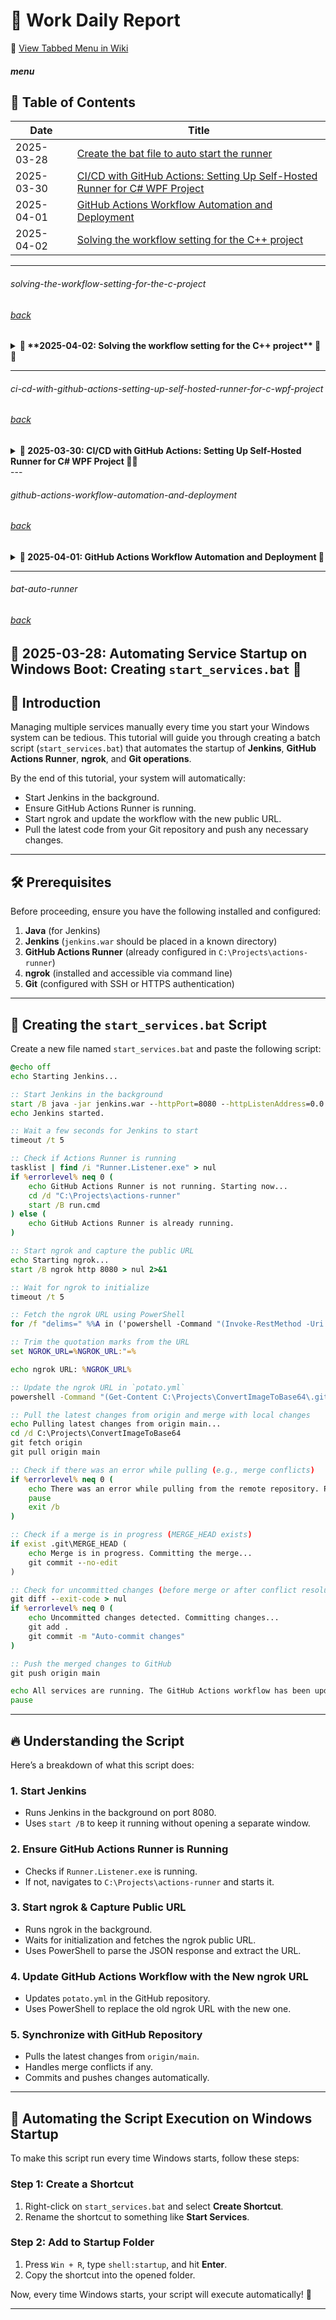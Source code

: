 # 🚀 **Work Daily Report**   

📌 [View Tabbed Menu in Wiki](https://github.com/heartlanguage2024/heartlanguage2024/wiki/TabbedMenu)

##### menu
## 📌 Table of Contents  
| Date       | Title |
|------------|------------------------------------------------|
| 2025-03-28 | [Create the bat file to auto start the runner](#bat-auto-runner) |
| 2025-03-30 | [CI/CD with GitHub Actions: Setting Up Self-Hosted Runner for C# WPF Project](#ci-cd-with-github-actions-setting-up-self-hosted-runner-for-c-wpf-project) |
| 2025-04-01 | [GitHub Actions Workflow Automation and Deployment](#github-actions-workflow-automation-and-deployment) |
| 2025-04-02 | [Solving the workflow setting for the C++ project](#solving-the-workflow-setting-for-the-c-project) |

---

###### solving-the-workflow-setting-for-the-c-project
###### [back](#menu) 
<details>
<summary><strong>🍓 **2025-04-02: Solving the workflow setting for the C++ project** 🔧🚀</strong></summary>

### **Issue**  
The following workflow still encounters an error:  

```
The error is caused by missing Visual Studio C++ build components, specifically the Microsoft.Cpp.Default.props file. Your workflow attempts to install Visual Studio Build Tools using Chocolatey but does not correctly configure the environment to use the installed tools.
```

### **Workflow Configuration**  
```yaml
name: Potato Workflow

on:
  push:
    branches:
      - main
  pull_request:
    branches:
      - main

jobs:
  build:
    # ✅ # Use Windows since you're working with Visual Studio projects
    runs-on: windows-latest  

    strategy:
      matrix:
        dotnet-version: [8.0]

    steps:
      - name: Checkout code
        uses: actions/checkout@v2

      # ✅ Set up .NET SDK (No need for VS installation)
      - name: Set up .NET SDK
        uses: actions/setup-dotnet@v3
        with:
          dotnet-version: ${{ matrix.dotnet-version }}

      # Install Visual Studio Build Tools
      - name: Install Visual Studio Build Tools
        run: |
          choco install visualstudio2022buildtools --package-parameters "--add Microsoft.VisualStudio.Workload.VC --includeRecommended"
          choco install visualstudio2022buildtools --package-parameters "--add Microsoft.VisualStudio.Workload.MSBuildTools --includeRecommended"

      # Initialize Visual Studio Environment Variables
      - name: Initialize Visual Studio Environment Variables
        run: |
          & "C:\Program Files\Microsoft Visual Studio\2022\Enterprise\Common7\Tools\VsDevCmd.bat"


      # Clean the solution (optional)
      - name: Clean MSBuild Cache
        run: |
          & "C:\Program Files\Microsoft Visual Studio\2022\Enterprise\MSBuild\Current\Bin\MSBuild.exe" /t:Clean Fw.sln
        shell: pwsh

      # ✅ Restore dependencies
      - name: Restore .NET dependencies
        run: dotnet restore

      # Build solution using MSBuild (required for C++ projects) ✖
      #- name: Build solution using MSBuild
      #  run: |
      #    msbuild D:\a\FwCAD\FwCAD\Fw.sln /p:Configuration=Release

      # ✅ Restore dependencies using MSBuild (No installation needed)
      - name: Restore dependencies (MSBuild)
        run: |
          & "C:\Program Files\Microsoft Visual Studio\2022\Enterprise\MSBuild\Current\Bin\MSBuild.exe" /t:restore /p:Configuration=Release Fw.sln
        shell: pwsh

      # ✅ Build the project using preinstalled MSBuild
      - name: Build the project
        run: |
          & "C:\Program Files\Microsoft Visual Studio\2022\Enterprise\MSBuild\Current\Bin\MSBuild.exe" /p:Configuration=Release Fw.sln
        shell: pwsh
      
      # Build the solution ✖
      #- name: Build solution
      #  run: dotnet build

      # ✅ Run tests (if applicable)
      - name: Run tests
        run: dotnet test


      # Set up Git credentials
      - name: Set up Git credentials
        run: |
          git config --global user.name "GitHub Actions"
          git config --global user.email "actions@github.com"

      # Fetch and checkout production branch
      - name: Fetch and checkout production branch
        run: |
          git fetch origin
          git checkout production

      # Merge main into production
      - name: Merge main into production
        run: |
          git pull origin production

      # Push changes to production
      - name: Push changes to production
        run: |
          git push origin production
        env:
          GITHUB_TOKEN: ${{ secrets.GITHUB_TOKEN }}

```

## **🔍 Step 1: Verify Your Installed Components**
1. **Open Visual Studio Installer**  
   - Press `Win + S`, search for **Visual Studio Installer**, and open it.  
   - Click **Modify** on **Visual Studio 2022 Community**.  

2. **Ensure the Following Are Installed:**  
   In the **Workloads** tab:  
   ✅ `Desktop development with C++` (if not checked, enable it).  

   In the **Individual Components** tab, **check the following** under “Compilers, build tools, and runtimes”:  
   - ✅ **MSVC v143 - VS 2022 C++ x64/x86 build tools**  
   - ✅ **Windows 10 SDK (latest installed)**  
   - ✅ **Windows 11 SDK (latest installed)**  
   - ✅ **C++ CMake tools for Windows**  
   - ✅ **C++ ATL for v143**  
   - ✅ **C++ MFC for v143**  
   - ✅ **C++ CMake tools for Windows**  

   📌 **Make sure these are installed before proceeding.** Click **Modify** to install missing components.

---

## **🔍 Step 2: Manually Check Installed Files**
1. Open **File Explorer** and go to:
   ```
   C:\Microsoft Visual Studio\2022\Community\MSBuild\Microsoft\VC\
   ```
   You should see `v150`, `v160`, and `v170`, but **not `v170Platforms`**.

2. Check inside the `v170` folder:
   ```
   C:\Microsoft Visual Studio\2022\Community\MSBuild\Microsoft\VC\v170\
   ```
   - Do you see `Microsoft.Cpp.Default.props`?  
   - Do you see `BuildCustomizations`?  

   📌 **Let me know what files exist there!**

---

## **🔧 Step 3: Manually Copy Missing Files**
If **`v170Platforms`** is still missing after reinstalling the components:  

### **1️⃣ Copy from an Existing Version**
Check if `v160Platforms` or `v150Platforms` exist:  
```
C:\Microsoft Visual Studio\2022\Community\MSBuild\Microsoft\VC\v160Platforms\
C:\Microsoft Visual Studio\2022\Community\MSBuild\Microsoft\VC\v150Platforms\
```
If **either exists**, copy the entire folder and rename it to `v170Platforms`.

### **2️⃣ Reinstall VS Build Tools (Last Resort)**
If **you do not have `v150Platforms` or `v160Platforms`**, reinstall VS Build Tools:  
1. **Download Visual Studio Build Tools** from:  
   👉 [https://visualstudio.microsoft.com/visual-cpp-build-tools/](https://visualstudio.microsoft.com/visual-cpp-build-tools/)  
2. **Run the installer**, select **C++ Desktop Development**, and install all required components.  
3. **Restart your computer** and check if `v170Platforms` appears.  

---

## **📢 Final Steps**
After ensuring `v170Platforms` exists, run:
```sh
msbuild /t:clean
msbuild JwwControl.vcxproj
```
</details>

---

###### ci-cd-with-github-actions-setting-up-self-hosted-runner-for-c-wpf-project
###### [back](#menu) 
<details>
<summary><strong>🍓 2025-03-30: CI/CD with GitHub Actions: Setting Up Self-Hosted Runner for C# WPF Project 🔧🚀</strong></summary>

### **Overview**  
This guide covers implementing **CI/CD** using **GitHub Actions** for a **C# WPF** project. We will:  
✅ Set up a **self-hosted runner**  
✅ Modify **GitHub Actions workflows**  
✅ Create **unit tests**  
✅ Implement **deployment strategies**  

---

### **1. Introduction to CI/CD and GitHub Actions** 🎉  

**CI/CD** is an essential practice that enhances software development efficiency.  
💡 **Continuous Integration (CI)**: Automatically tests each code change to prevent bugs.  
💡 **Continuous Deployment (CD)**: Deploys changes to production or a testing environment once tests pass.  

📖 [Read More](#ci-cd-with-github-actions-setting-up-self-hosted-runner-for-c-wpf-project)  

---

### **2. Setting Up a Self-Hosted Runner** 🖥️  

A **self-hosted runner** allows GitHub Actions workflows to execute on your own machine.  

#### **📌 Steps:**  
1️⃣ Navigate to your GitHub repository → **Settings** → **Actions** → **Runners**  
2️⃣ Click **New self-hosted runner** and follow the installation steps  
3️⃣ Run the setup script and start the runner  

```bash
./config.sh --url https://github.com/your-repo --token YOUR_ACCESS_TOKEN
./run.sh
```

🚀 Your self-hosted runner is now ready to execute workflows!

---

### **3. GitHub Actions Workflow Configuration** ⚙️  

Create a **workflow YAML** file for building and testing your WPF project.  

📄 **`.github/workflows/ci.yml`**  

```yaml
name: Build and Test WPF App

on:
  push:
    branches:
      - main
  pull_request:

jobs:
  build:
    runs-on: self-hosted

    steps:
      - name: Checkout Repository
        uses: actions/checkout@v4

      - name: Setup .NET
        uses: actions/setup-dotnet@v3
        with:
          dotnet-version: '8.0.x'

      - name: Restore Dependencies
        run: dotnet restore

      - name: Build Solution
        run: dotnet build --configuration Release --no-restore

      - name: Run Tests
        run: dotnet test --no-restore --verbosity normal
```
</details>
---

###### github-actions-workflow-automation-and-deployment
###### [back](#menu)
<details>
<summary><strong>🍓 2025-04-01: GitHub Actions Workflow Automation and Deployment 🚀  </strong></summary>

### **Automating the CI/CD Pipeline**  

On day two, we improved the **GitHub Actions workflow** for our **C# WPF project**.  

✅ **Setup .NET 8.0 SDK**  
✅ **Handle dependencies**  
✅ **Build with MSBuild**  
✅ **Run unit tests**  
✅ **Deploy to production**  

---

### **Deploying the Application** 🚀  

Modify the workflow to **automatically publish** the application.  

📄 **`.github/workflows/deploy.yml`**  

```yaml
name: Deploy WPF App

on:
  push:
    branches:
      - main

jobs:
  deploy:
    runs-on: self-hosted

    steps:
      - name: Checkout Code
        uses: actions/checkout@v4

      - name: Setup .NET
        uses: actions/setup-dotnet@v3
        with:
          dotnet-version: '8.0.x'

      - name: Publish Application
        run: dotnet publish -c Release -o ./publish

      - name: Deploy to Server
        run: |
          scp -r ./publish user@your-server:/var/www/wpf-app
```

🚀 Your application will **automatically deploy** when changes are pushed to `main`!  

📖 [Read More](#github-actions-workflow-automation-and-deployment)  

---

## 🎯 **Conclusion**  

By following these steps, we've successfully:  
✅ Configured a **self-hosted runner**  
✅ Set up **GitHub Actions workflows**  
✅ Implemented **unit testing**  
✅ Automated **deployment**  

🔗 **Next Steps:** Optimize CI/CD pipelines, add error logging, and refine deployment strategies.  

📢 **Need help?** Open an issue or contribute to this repository! 🚀  

</details>

---

###### bat-auto-runner
###### [back](#menu)
## 🍓 2025-03-28: Automating Service Startup on Windows Boot: Creating `start_services.bat` 🚀  

## 📌 Introduction
Managing multiple services manually every time you start your Windows system can be tedious. This tutorial will guide you through creating a batch script (`start_services.bat`) that automates the startup of **Jenkins**, **GitHub Actions Runner**, **ngrok**, and **Git operations**.

By the end of this tutorial, your system will automatically:
- Start Jenkins in the background.
- Ensure GitHub Actions Runner is running.
- Start ngrok and update the workflow with the new public URL.
- Pull the latest code from your Git repository and push any necessary changes.

---

## 🛠️ Prerequisites
Before proceeding, ensure you have the following installed and configured:
1. **Java** (for Jenkins)
2. **Jenkins** (`jenkins.war` should be placed in a known directory)
3. **GitHub Actions Runner** (already configured in `C:\Projects\actions-runner`)
4. **ngrok** (installed and accessible via command line)
5. **Git** (configured with SSH or HTTPS authentication)

---

## 📝 Creating the `start_services.bat` Script
Create a new file named `start_services.bat` and paste the following script:

```bat
@echo off
echo Starting Jenkins...

:: Start Jenkins in the background
start /B java -jar jenkins.war --httpPort=8080 --httpListenAddress=0.0.0.0
echo Jenkins started.

:: Wait a few seconds for Jenkins to start
timeout /t 5

:: Check if Actions Runner is running
tasklist | find /i "Runner.Listener.exe" > nul
if %errorlevel% neq 0 (
    echo GitHub Actions Runner is not running. Starting now...
    cd /d "C:\Projects\actions-runner"
    start /B run.cmd
) else (
    echo GitHub Actions Runner is already running.
)

:: Start ngrok and capture the public URL
echo Starting ngrok...
start /B ngrok http 8080 > nul 2>&1

:: Wait for ngrok to initialize
timeout /t 5

:: Fetch the ngrok URL using PowerShell
for /f "delims=" %%A in ('powershell -Command "(Invoke-RestMethod -Uri 'http://127.0.0.1:4040/api/tunnels').tunnels[0].public_url"') do set NGROK_URL=%%A

:: Trim the quotation marks from the URL
set NGROK_URL=%NGROK_URL:"=%

echo ngrok URL: %NGROK_URL%

:: Update the ngrok URL in `potato.yml`
powershell -Command "(Get-Content C:\Projects\ConvertImageToBase64\.github\workflows\potato.yml) -replace 'https://.*?\.ngrok-free\.app', '%NGROK_URL%' | Set-Content C:\Projects\ConvertImageToBase64\.github\workflows\potato.yml"

:: Pull the latest changes from origin and merge with local changes
echo Pulling latest changes from origin main...
cd /d C:\Projects\ConvertImageToBase64
git fetch origin
git pull origin main

:: Check if there was an error while pulling (e.g., merge conflicts)
if %errorlevel% neq 0 (
    echo There was an error while pulling from the remote repository. Please resolve any conflicts and try again.
    pause
    exit /b
)

:: Check if a merge is in progress (MERGE_HEAD exists)
if exist .git\MERGE_HEAD (
    echo Merge is in progress. Committing the merge...
    git commit --no-edit
)

:: Check for uncommitted changes (before merge or after conflict resolution)
git diff --exit-code > nul
if %errorlevel% neq 0 (
    echo Uncommitted changes detected. Committing changes...
    git add .
    git commit -m "Auto-commit changes"
)

:: Push the merged changes to GitHub
git push origin main

echo All services are running. The GitHub Actions workflow has been updated.
pause
```

---

## 🔥 Understanding the Script
Here’s a breakdown of what this script does:

### **1. Start Jenkins**
- Runs Jenkins in the background on port 8080.
- Uses `start /B` to keep it running without opening a separate window.

### **2. Ensure GitHub Actions Runner is Running**
- Checks if `Runner.Listener.exe` is running.
- If not, navigates to `C:\Projects\actions-runner` and starts it.

### **3. Start ngrok & Capture Public URL**
- Runs ngrok in the background.
- Waits for initialization and fetches the ngrok public URL.
- Uses PowerShell to parse the JSON response and extract the URL.

### **4. Update GitHub Actions Workflow with the New ngrok URL**
- Updates `potato.yml` in the GitHub repository.
- Uses PowerShell to replace the old ngrok URL with the new one.

### **5. Synchronize with GitHub Repository**
- Pulls the latest changes from `origin/main`.
- Handles merge conflicts if any.
- Commits and pushes changes automatically.

---

## 🚀 Automating the Script Execution on Windows Startup
To make this script run every time Windows starts, follow these steps:

### **Step 1: Create a Shortcut**
1. Right-click on `start_services.bat` and select **Create Shortcut**.
2. Rename the shortcut to something like **Start Services**.

### **Step 2: Add to Startup Folder**
1. Press `Win + R`, type `shell:startup`, and hit **Enter**.
2. Copy the shortcut into the opened folder.

Now, every time Windows starts, your script will execute automatically! 🎉

---
